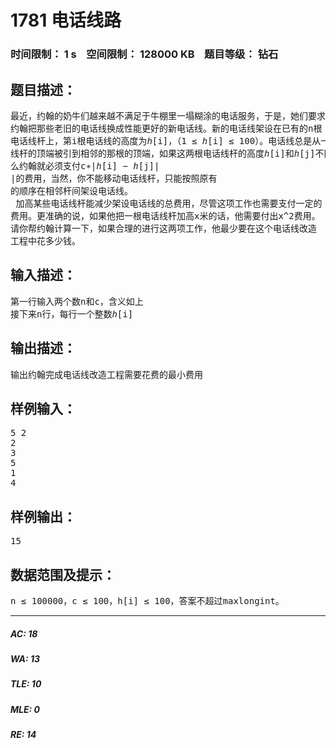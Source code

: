 # 1781 电话线路   
### 时间限制： 1 s&nbsp;&nbsp;&nbsp;&nbsp;空间限制： 128000 KB&nbsp;&nbsp;&nbsp;&nbsp;题目等级： 钻石  
## 题目描述：  

<pre>
最近，约翰的奶牛们越来越不满足于牛棚里一塌糊涂的电话服务，于是，她们要求  
约翰把那些老旧的电话线换成性能更好的新电话线。新的电话线架设在已有的n根  
电话线杆上，第i根电话线的高度为ℎ[i]，（1 ≤ ℎ[i] ≤ 100）。电话线总是从一根电话  
线杆的顶端被引到相邻的那根的顶端，如果这两根电话线杆的高度ℎ[i]和ℎ[j]不同，那  
么约翰就必须支付c∗|ℎ[i] − ℎ[j]|  
|的费用，当然，你不能移动电话线杆，只能按照原有  
的顺序在相邻杆间架设电话线。  
 加高某些电话线杆能减少架设电话线的总费用，尽管这项工作也需要支付一定的  
费用。更准确的说，如果他把一根电话线杆加高x米的话，他需要付出x^2费用。  
请你帮约翰计算一下，如果合理的进行这两项工作，他最少要在这个电话线改造  
工程中花多少钱。
</pre>
  
  
## 输入描述：  

<pre>
第一行输入两个数n和c，含义如上  
接下来n行，每行一个整数ℎ[i]
</pre>
  
  
## 输出描述：  

<pre>
输出约翰完成电话线改造工程需要花费的最小费用
</pre>
  
  
## 样例输入：  

<pre>
5 2  
2  
3  
5  
1  
4
</pre>
  
  
## 样例输出：  

<pre>
15
</pre>
  
  
## 数据范围及提示：  

<pre>
n ≤ 100000，c ≤ 100，h[i] ≤ 100，答案不超过maxlongint。
</pre>
  
  
***  

##### AC: 18  
##### WA: 13  
##### TLE: 10  
##### MLE: 0  
##### RE: 14  
